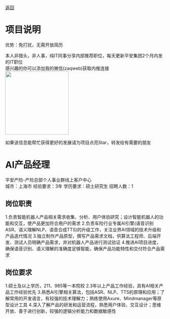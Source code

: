 [返回](../../)

# 项目说明

优势：免打扰，无需开放简历

本人非猎头，非人事，纯IT同事分享内部推荐职位，每天更新平安集团2个月内发的IT职位  
感兴趣的你可以添加我的微信(zaqweb)获取内推连接  
<img src="https://github.com/zaqweb/PA-IT-JOBS/blob/master/WechatICode.jpeg"  height="200" width="200">

如果该信息能帮忙获得更好的发展请为项目点亮Star，转发给有需要的朋友

# AI产品经理
平安产险-产险总部个人事业群线上客户中心  
城市：上海市 经验要求：3年 学历要求：硕士研究生  招聘人数：1

## 岗位职责
1.负责智能机器人产品相关需求收集、分析、用户体验研究；设计智能机器人的功能和交互，使产品更加符合用户的需求
2.负责车险行业专属AI引擎(语音识别ASR、语义理解NLP、语音合成TTS)的升级工作，关注业界AI领域的技术升级和产品迭代情况
3.独立制作产品原型，撰写产品需求文档，供算法工程师、后端开发、测试人员明确产品需求，并对机器人产品进行测试验证
4.推进AI项目进度，确保语音识别、语义理解的准确度足够智能，确保产品功能特性和交付符合产品需求

## 岗位要求
1.硕士及以上学历，211、985等一本院校
2.3年以上产品工作经验，具有AI相关产品工作经验优先
3.熟悉AI引擎相关算法，包括ASR、NLP、TTS的原理和应用；了解常用的开发语言，有较强的技术理解力；熟练使用Axure、Mindmanager等原型设计工具
4.深入了解产品的研发和运营流程，熟悉用户体验、交互设计；思维开放、善于进行创新，较强的逻辑分析能力和数据敏感性




